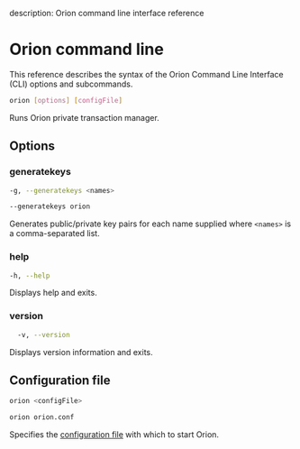 description: Orion command line interface reference
<!--- END of page meta data -->

# Orion command line

This reference describes the syntax of the Orion Command Line Interface (CLI) options and subcommands.

```bash
orion [options] [configFile]
```

Runs Orion private transaction manager.

## Options

### generatekeys

```bash tab="Syntax"
-g, --generatekeys <names>
```

```bash tab="Example"
--generatekeys orion
```

Generates public/private key pairs for each name supplied where `<names>` is a comma-separated list. 

### help

```bash tab="Syntax"
-h, --help
```

Displays help and exits.

### version

```bash tab="Syntax"
  -v, --version
```

Displays version information and exits.

## Configuration file 

```bash tab="Syntax"
orion <configFile>
```

```bash tab="Example"
orion orion.conf
```

Specifies the [configuration file](../Reference/Configuration-File.md) with which to start Orion. 